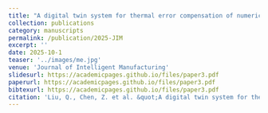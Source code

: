 ```yaml
---
title: "A digital twin system for thermal error compensation of numerical control machine tools based on multi-algorithm collaborative modeling"
collection: publications
category: manuscripts
permalink: /publication/2025-JIM
excerpt: ''
date: 2025-10-1
teaser: '../images/me.jpg'
venue: 'Journal of Intelligent Manufacturing'
slidesurl: https://academicpages.github.io/files/paper3.pdf
paperurl: https://academicpages.github.io/files/paper3.pdf
bibtexurl: https://academicpages.github.io/files/paper3.pdf
citation: 'Liu, Q., Chen, Z. et al. &quot;A digital twin system for thermal error compensation of numerical control machine tools based on multi-algorithm collaborative modeling.&quot; <i>Journal of Intelligent Manufacturing</i>.'
---
```

